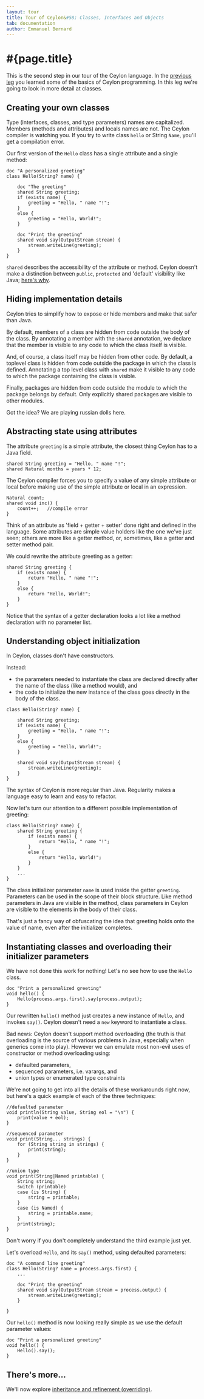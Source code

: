 ```yaml
---
layout: tour
title: Tour of Ceylon&#58; Classes, Interfaces and Objects
tab: documentation
author: Emmanuel Bernard
---
```


# #{page.title}

This is the second step in our tour of the Ceylon language.
In the [previous leg](../basics)
you learned some of the basics of Ceylon programming. In this leg we're 
going to look in more detail at classes.

## Creating your own classes

Type (interfaces, classes, and type parameters) names are capitalized. 
Members (methods and attributes) and locals names are not. The Ceylon 
compiler is watching you. If you try to write class `hello` or 
String `Name`, you'll get a compilation error.

Our first version of the `Hello` class has a single attribute and a 
single method:

<!-- lang: ceylon -->
    doc "A personalized greeting"
    class Hello(String? name) {
         
        doc "The greeting"
        shared String greeting;
        if (exists name) {
            greeting = "Hello, " name "!";
        }
        else {
            greeting = "Hello, World!";
        }
         
        doc "Print the greeting"
        shared void say(OutputStream stream) {
            stream.writeLine(greeting);
        }
    }

`shared` describes the accessibility of the attribute or method.
Ceylon doesn't make a distinction between `public`, `protected` and 'default' 
visibility like Java; 
[here's why](/documentation/faq/language-design/#no_protected_keyword).

## Hiding implementation details

Ceylon tries to simplify how to expose or hide members and make that safer 
than Java.

By default, members of a class are hidden from code outside the body of the 
class. By annotating a member with the `shared` annotation, we declare that 
the member is visible to any code to which the class itself is visible.

And, of course, a class itself may be hidden from other code. By default, 
a toplevel class is hidden from code outside the package in which the class is 
defined. Annotating a top level class with `shared` make it visible to any 
code to which the package containing the class is visible.

Finally, packages are hidden from code outside the module to which the 
package belongs by default. Only explicitly shared packages are visible to 
other modules.

Got the idea? We are playing russian dolls here.

## Abstracting state using attributes

The attribute `greeting` is a simple attribute, the closest thing Ceylon has 
to a Java field.

<!-- lang: ceylon -->
    shared String greeting = "Hello, " name "!";
    shared Natural months = years * 12;

The Ceylon compiler forces you to specify a value of any simple attribute or 
local before making use of the simple attribute or local in an expression.

<!-- lang: ceylon -->
    Natural count;
    shared void inc() {
        count++;   //compile error
    }

Think of an attribute as 'field + getter + setter' done right and defined in 
the language. Some attributes are simple value holders like the one we've 
just seen; others are more like a getter method, or, sometimes, like a 
getter and setter method pair.

We could rewrite the attribute greeting as a getter:

<!-- lang: ceylon -->
    shared String greeting {
        if (exists name) {
            return "Hello, " name "!";
        }
        else {
            return "Hello, World!";
        }
    }

Notice that the syntax of a getter declaration looks a lot like a method 
declaration with no parameter list.

## Understanding object initialization

In Ceylon, classes don't have constructors. 

Instead:

* the parameters needed to instantiate the class are declared directly after 
  the name of the class (like a method would), and
* the code to initialize the new instance of the class goes directly in the 
  body of the class.

<!-- lang: ceylon -->
    class Hello(String? name) {
        
        shared String greeting;
        if (exists name) {
            greeting = "Hello, " name "!";
        }
        else {
            greeting = "Hello, World!";
        }
         
        shared void say(OutputStream stream) {
            stream.writeLine(greeting);
        }
    }
  
The syntax of Ceylon is more regular than Java. Regularity makes a language 
easy to learn and easy to refactor.

Now let's turn our attention to a different possible implementation of 
greeting:

<!-- lang: ceylon -->
    class Hello(String? name) {
        shared String greeting {
            if (exists name) {
                return "Hello, " name "!";
            }
            else {
                return "Hello, World!";
            }
        }
        ... 
    }

The class initializer parameter `name` is used inside the getter `greeting`. 
Parameters can be used in the scope of their block structure. Like method 
parameters in Java are visible in the method, class parameters in Ceylon are 
visible to the elements in the body of their class.

That's just a fancy way of obfuscating the idea that greeting holds onto the 
value of name, even after the initializer completes.

## Instantiating classes and overloading their initializer parameters

We have not done this work for nothing! Let's no see how to use the 
`Hello` class.

<!-- lang: ceylon -->
    doc "Print a personalized greeting"
    void hello() {
        Hello(process.args.first).say(process.output);
    }

Our rewritten `hello()` method just creates a new instance of `Hello`, and 
invokes `say()`. Ceylon doesn't need a `new` keyword to instantiate a class.

Bad news: Ceylon doesn't support method overloading (the truth is that 
overloading is the source of various problems in Java, especially when generics 
come into play). However we can emulate most non-evil uses of constructor 
or method overloading using:

* defaulted parameters, 
* sequenced parameters, i.e. varargs, and
* union types or enumerated type constraints

We're not going to get into all the details of these workarounds right now, 
but here's a quick example of each of the three techniques:

<!-- lang: ceylon -->
    //defaulted parameter
    void println(String value, String eol = "\n") {
        print(value + eol);
    }

<!-- lang: ceylon -->
    //sequenced parameter
    void print(String... strings) {
        for (String string in strings) {
            print(string);
        }
    }

<!-- lang: ceylon -->
    //union type
    void print(String|Named printable) {
        String string;
        switch (printable)
        case (is String) {
            string = printable;
        }
        case (is Named) {
            string = printable.name;
        }
        print(string);
    }

Don't worry if you don't completely understand the third example just yet. 

Let's overload `Hello`, and its `say()` method, using defaulted parameters:

<!-- lang: ceylon -->
    doc "A command line greeting"
    class Hello(String? name = process.args.first) {
        ...
         
        doc "Print the greeting"
        shared void say(OutputStream stream = process.output) {
            stream.writeLine(greeting);
        }
         
    }

Our `hello()` method is now looking really simple as we use the default 
parameter values:

<!-- lang: ceylon -->
    doc "Print a personalized greeting"
    void hello() {
        Hello().say();
    }

## There's more...

We'll now explore [inheritance and refinement (overriding)](../inheritance).

